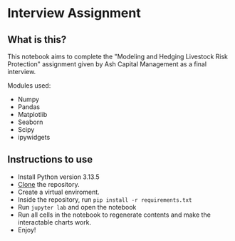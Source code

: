 # Interview Assignment
## What is this?
This notebook aims to complete the "Modeling and Hedging Livestock Risk Protection" assignment given by Ash Capital Management as a final interview.

Modules used:
* Numpy
* Pandas
* Matplotlib
* Seaborn
* Scipy
* ipywidgets

## Instructions to use
* Install Python version 3.13.5
* [Clone](https://github.com/Tres300/Interview-Assignment) the repository.
* Create a virtual enviroment.
* Inside the repository, run ```pip install -r requirements.txt```
* Run ```jupyter lab``` and open the notebook
* Run all cells in the notebook to regenerate contents and make the interactable charts work.
* Enjoy!

